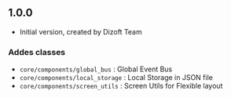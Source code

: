 ## 1.0.0

- Initial version, created by Dizoft Team

### Addes classes

* `core/components/global_bus` : Global Event Bus
* `core/components/local_storage` : Local Storage in JSON file
* `core/components/screen_utils` : Screen Utils for Flexible layout
